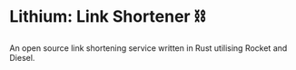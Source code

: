 # Lithium: Link Shortener ⛓

An open source link shortening service written in Rust utilising Rocket and Diesel.
